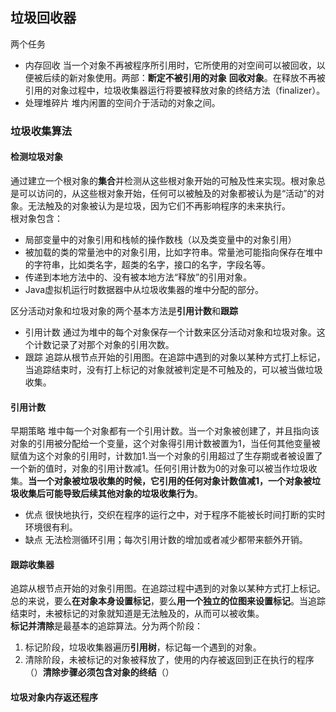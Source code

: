 ## 垃圾回收器  
两个任务  
* 内存回收 当一个对象不再被程序所引用时，它所使用的对空间可以被回收，以便被后续的新对象使用。两部：**断定不被引用的对象** **回收对象**。在释放不再被引用的对象过程中，垃圾收集器运行将要被释放对象的终结方法（finalizer）。  
* 处理堆碎片 堆内闲置的空间介于活动的对象之间。  
### 垃圾收集算法  
#### 检测垃圾对象  
通过建立一个根对象的**集合**并检测从这些根对象开始的可触及性来实现。根对象总是可以访问的，从这些根对象开始，任何可以被触及的对象都被认为是“活动”的对象。无法触及的对象被认为是垃圾，因为它们不再影响程序的未来执行。  
根对象包含：  
* 局部变量中的对象引用和栈帧的操作数栈（以及类变量中的对象引用）  
* 被加载的类的常量池中的对象引用，比如字符串。常量池可能指向保存在堆中的字符串，比如类名字，超类的名字，接口的名字，字段名等。  
* 传递到本地方法中的、没有被本地方法“释放”的引用对象。  
* Java虚拟机运行时数据器中从垃圾收集器的堆中分配的部分。 

区分活动对象和垃圾对象的两个基本方法是**引用计数**和**跟踪**  
* 引用计数 通过为堆中的每个对象保存一个计数来区分活动对象和垃圾对象。这个计数记录了对那个对象的引用次数。  
* 跟踪     追踪从根节点开始的引用图。在追踪中遇到的对象以某种方式打上标记，当追踪结束时，没有打上标记的对象就被判定是不可触及的，可以被当做垃圾收集。

#### 引用计数  
早期策略  堆中每一个对象都有一个引用计数。当一个对象被创建了，并且指向该对象的引用被分配给一个变量，这个对象得引用计数被置为1，当任何其他变量被赋值为这个对象的引用时，计数加1.当一个对象的引用超过了生存期或者被设置了一个新的值时，对象的引用计数减1。任何引用计数为0的对象可以被当作垃圾收集。**当一个对象被垃圾收集的时候，它引用的任何对象计数值减1，一个对象被垃圾收集后可能导致后续其他对象的垃圾收集行为**。  
* 优点 很快地执行，交织在程序的运行之中，对于程序不能被长时间打断的实时环境很有利。  
* 缺点 无法检测循环引用；每次引用计数的增加或者减少都带来额外开销。  
#### 跟踪收集器  
追踪从根节点开始的对象引用图。在追踪过程中遇到的对象以某种方式打上标记。总的来说，要么**在对象本身设置标记**，要么**用一个独立的位图来设置标记**。当追踪结束时，未被标记的对象就知道是无法触及的，从而可以被收集。  
**标记并清除**是最基本的追踪算法。分为两个阶段：  
1. 标记阶段，垃圾收集器遍历**引用树**，标记每一个遇到的对象。  
2.  清除阶段，未被标记的对象被释放了，使用的内存被返回到正在执行的程序（）**清除步骤必须包含对象的终结**（）

#### 垃圾对象内存返还程序  

